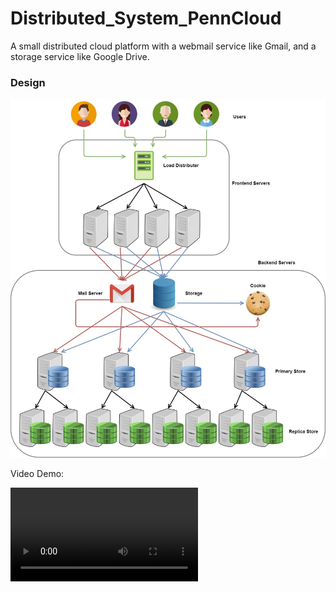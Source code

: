 # Distributed_System_PennCloud
A small distributed cloud platform with a webmail service like Gmail, and a storage service like Google Drive.

<h3>Design</h3> 

![design](https://raw.githubusercontent.com/CrimsonGates/Distributed_System_PennCloud/main/misc/Diagram.jpg)

Video Demo:

![demo](https://github.com/CrimsonGates/Distributed_System_PennCloud/blob/main/misc/test_video.mp4?raw=true)

